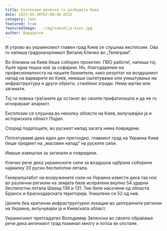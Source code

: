 ```yaml
---
title: Експлозии денеска го разбудија Киев
date: 2023-05-30T07:00:40.033Z
category: свет
featured: true
featuredImage: ../img/sobudija-kiev.jpg
author: Вардарски
---
```

И утрово во украинскиот главен град Киев се слушнаа експлозии. Ова го напиша градоначалникот Виталиј Кличко во „Телеграм“.

Во близина на Киев беше соборен проектил. ПВО работи!, напиша тој. Уште една тешка ноќ за софијани. Но, благодарение на професионалноста на нашите бранители, како резултат на воздушниот напад на варварите во Киев, немаше оштетување или уништување на инфраструктура и други објекти, станбени згради. Нема жртви или загинати.

Тој ги повика граѓаните да останат во своите прифатилишта и да не го игнорираат алармот.

Експлозии се слушнаа во неколку области на Киев, вклучувајќи ја и историската област Подил.

Според податоците, во рускиот напад засега нема повредени.

Потсетуваме дека еден ден претходно, главниот град на Украина Киев беше предмет на „масовен напад“ на руските сили.

Имаше извештаи за загинати и повредени.

Кличко рече дека украинските сили за воздушна одбрана собориле најмалку 20 руски беспилотни летала.

Генералштабот на вооружените сили на Украина извести дека таа ноќ во различни региони на земјата биле испратени вкупно 54 ударни беспилотни летала Шахед 136 и 131. Тие биле насочени од областа Брјанск и Краснодарската територија. Уништени се 52 од нив.

Целите беа критични инфраструктурни локации во централните региони на Украина, вклучувајќи ја и Киевската област.

Украинскиот претседател Володимир Зеленски во своето обраќање рече дека античкиот град поминал многу и потоа ќе опстане.